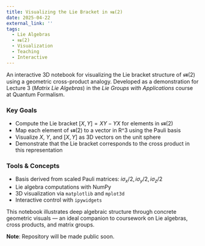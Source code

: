 ```yaml
---
title: Visualizing the Lie Bracket in 𝖘𝖚(2)
date: 2025-04-22
external_link: ''
tags:
  - Lie Algebras
  - 𝖘𝖚(2)
  - Visualization
  - Teaching
  - Interactive
---
```


An interactive 3D notebook for visualizing the Lie bracket structure of 𝖘𝖚(2) using a geometric cross-product analogy. Developed as a demonstration for Lecture 3 (*Matrix Lie Algebras*) in the *Lie Groups with Applications* course at Quantum Formalism.

<!--more-->

### Key Goals

- Compute the Lie bracket $[X, Y] = XY - YX$ for elements in 𝖘𝖚(2)
- Map each element of 𝖘𝖚(2) to a vector in R^3 using the Pauli basis
- Visualize $X$, $Y$, and $[X, Y]$ as 3D vectors on the unit sphere
- Demonstrate that the Lie bracket corresponds to the cross product in this representation

### Tools & Concepts

- Basis derived from scaled Pauli matrices: $i\sigma_x/2, i\sigma_y/2, i\sigma_z/2$
- Lie algebra computations with NumPy
- 3D visualization via `matplotlib` and `mplot3d`
- Interactive control with `ipywidgets`

This notebook illustrates deep algebraic structure through concrete geometric visuals — an ideal companion to coursework on Lie algebras, cross products, and matrix groups.

 **Note**: Repository will be made public soon.